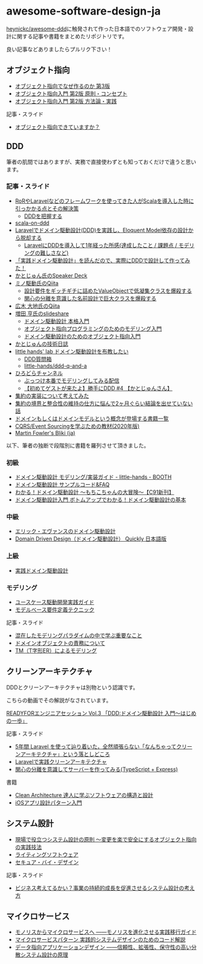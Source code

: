 # awesome-software-design-ja

[heynickc/awesome-ddd](https://github.com/heynickc/awesome-ddd)に触発されて作った日本語でのソフトウェア開発・設計に関する記事や書籍をまとめたリポジトリです。

良い記事などありましたらプルリク下さい！

## オブジェクト指向

- [オブジェクト指向でなぜ作るのか 第3版](https://www.nikkeibp.co.jp/atclpubmkt/book/21/S00180/)
- [オブジェクト指向入門 第2版 原則・コンセプト](https://www.shoeisha.co.jp/book/detail/9784798111117)
- [オブジェクト指向入門 第2版 方法論・実践](https://www.shoeisha.co.jp/book/detail/9784798111124)

記事・スライド

- [オブジェクト指向できていますか？](https://www.slideshare.net/MoriharuOhzu/ss-14083300)

## DDD

筆者の肌間ではありますが、実務で直接使わずとも知っておくだけで違うと思います。

### 記事・スライド

- [RoRやLaravelなどのフレームワークを使ってきた人がScalaを導入した時に引っかかる点とその解決策](https://qiita.com/sonken625/items/80c0d86d507dedcc654b)
  - [DDDを把握する](https://qiita.com/sonken625/items/80c0d86d507dedcc654b#dddを把握する)
- [scala-on-ddd](https://speakerdeck.com/crossroad0201/scala-on-ddd?slide=69)
- [Laravelでドメイン駆動設計(DDD)を実践し、Eloquent Model依存の設計から脱却する](https://qiita.com/mejileben/items/302a9f502ca0801b1efb)
  - [LaravelにDDDを導入して1年経った所感(達成したこと / 課題点 / モデリングの難しさなど)](https://qiita.com/mejileben/items/348d70e28fdbb3a0749f)
- [「実践ドメイン駆動設計」を読んだので、実際にDDDで設計して作ってみた！](https://qiita.com/APPLE4869/items/d210ddc2cb1bfeea9338)
- [かとじゅん氏のSpeaker Deck](https://speakerdeck.com/j5ik2o/)
- [ミノ駆動氏のQiita](https://qiita.com/MinoDriven)
  - [設計要件をギッチギチに詰めたValueObjectで低凝集クラスを爆殺する](https://qiita.com/MinoDriven/items/5e69d9bd028aa350e2c4)
  - [関心の分離を意識した名前設計で巨大クラスを爆殺する](https://qiita.com/MinoDriven/items/37599172b2cd27c38a33)
- [広木 大地氏のQiita](https://qiita.com/hirokidaichi)
- [増田 亨氏のslideshare](https://www.slideshare.net/masuda220)
  - [ドメイン駆動設計 本格入門](https://www.slideshare.net/masuda220/ss-137608652)
  - [オブジェクト指向プログラミングのためのモデリング入門](https://www.slideshare.net/masuda220/ss-68667449)
  - [ドメイン駆動設計のためのオブジェクト指向入門](https://www.slideshare.net/masuda220/ss-57352072)
- [かとじゅんの技術日誌](https://blog.j5ik2o.me/)
- [little hands' lab ドメイン駆動設計を布教したい](https://little-hands.hatenablog.com/)
  - [DDD質問箱](https://peing.net/ja/little_hands)
  - [little-hands/ddd-q-and-a](https://github.com/little-hands/ddd-q-and-a)
- [ひろどらチャンネル](https://www.youtube.com/channel/UCUtQx4Gkpuy41wzyGjsHOwg)
  - [ぶっつけ本番でモデリングしてみる配信](https://www.youtube.com/watch?v=vEPS6QfPLII)
  - [【初めてゲストが来たよ】勝手にDDD #4 【かとじゅんさん】](https://www.youtube.com/watch?v=BBQzlIhz2N0&t=7062s)
- [集約の実装について考えてみた](https://zenn.dev/takashi_onawa/articles/4648332c035d97)
- [集約の境界と整合性の維持の仕方に悩んで2ヶ月ぐらい結論を出せていない話](https://kbigwheel.hateblo.jp/entry/2018/12/03/aggregate-and-consistency)
- [ドメインもしくはドメインモデルという概念が登場する書籍一覧](https://zenn.dev/j5ik2o/articles/333f92ab5db8eb24035f)
- [CQRS/Event Sourcingを学ぶための教材(2020年版)](https://zenn.dev/j5ik2o/articles/d9ab33e4da4408925bb6)
- [Martin Fowler's Bliki (ja)](https://bliki-ja.github.io/)

以下、筆者の独断で段階別に書籍を羅列させて頂きました。

### 初級

- [ドメイン駆動設計 モデリング/実装ガイド - little-hands - BOOTH](https://little-hands.booth.pm/items/1835632)
- [ドメイン駆動設計 サンプルコード&FAQ](https://little-hands.booth.pm/items/3363104)
- [わかる！ドメイン駆動設計 ～もちこちゃんの大冒険～【C91新刊】](https://booth.pm/ja/items/392260)
- [ドメイン駆動設計入門 ボトムアップでわかる！ドメイン駆動設計の基本](https://www.shoeisha.co.jp/book/detail/9784798150727)

### 中級

- [エリック・エヴァンスのドメイン駆動設計](https://www.shoeisha.co.jp/book/detail/9784798126708)
- [Domain Driven Design（ドメイン駆動設計） Quickly 日本語版](https://www.infoq.com/jp/minibooks/domain-driven-design-quickly/)

### 上級

- [実践ドメイン駆動設計](https://www.shoeisha.co.jp/book/detail/9784798131610)

### モデリング

- [ユースケース駆動開発実践ガイド](https://www.shoeisha.co.jp/book/detail/9784798114453)
- [モデルベース要件定義テクニック](https://www.shuwasystem.co.jp/book/9784798039442.html)

記事・スライド

- [混在したモデリングパラダイムの中で学ぶ重要なこと](https://qiita.com/j5ik2o/items/7ee00cfb22154efbab55)
- [ドメインオブジェクトの責務について](https://qiita.com/j5ik2o/items/a64007c6d7a89ec2e086)
- [TM（T字形ER）によるモデリング](https://www.sea.jp/Events/symposium/ss2009/contents/07-Modeling/ss2009-modeling-slide-tokimoto.pdf)

## クリーンアーキテクチャ

DDDとクリーンアーキテクチャは別物という認識です。

こちらの動画でその解説がなされています。

[READYFORエンジニアセッション Vol.3 「DDD:ドメイン駆動設計 入門〜はじめの一歩」](https://www.youtube.com/watch?v=03lDC8s0S5U)

記事・スライド

- [5年間 Laravel を使って辿り着いた，全然頑張らない「なんちゃってクリーンアーキテクチャ」という落としどころ](https://zenn.dev/mpyw/articles/ce7d09eb6d8117)
- [Laravelで実践クリーンアーキテクチャ](https://qiita.com/nrslib/items/aa49d10dd2bcb3110f22)
- [関心の分離を意識してサーバーを作ってみる(TypeScript + Express)](https://qiita.com/sadnessOjisan/items/ea5590efa3f55ef56edd)

書籍

- [Clean Architecture 達人に学ぶソフトウェアの構造と設計](https://www.kadokawa.co.jp/product/301806000678/)
- [iOSアプリ設計パターン入門](https://peaks.cc/books/iOS_architecture)

## システム設計

- [現場で役立つシステム設計の原則 〜変更を楽で安全にするオブジェクト指向の実践技法](https://gihyo.jp/book/2017/978-4-7741-9087-7)
- [ライティングソフトウェア](https://www.shoeisha.co.jp/book/detail/9784798166834)
- [セキュア・バイ・デザイン](https://book.mynavi.jp/ec/products/detail/id=124056)

記事・スライド

- [ビジネス考えてるかい？事業の持続的成長を促進させるシステム設計の考え方](https://speakerdeck.com/minodriven/buisiness-purpose-system-design)

## マイクロサービス

- [モノリスからマイクロサービスへ ――モノリスを進化させる実践移行ガイド](https://www.oreilly.co.jp/books/9784873119311/)
- [マイクロサービスパターン 実践的システムデザインのためのコード解説](https://book.impress.co.jp/books/1118101063)
- [データ指向アプリケーションデザイン ――信頼性、拡張性、保守性の高い分散システム設計の原理](https://www.oreilly.co.jp/books/9784873118703/)
